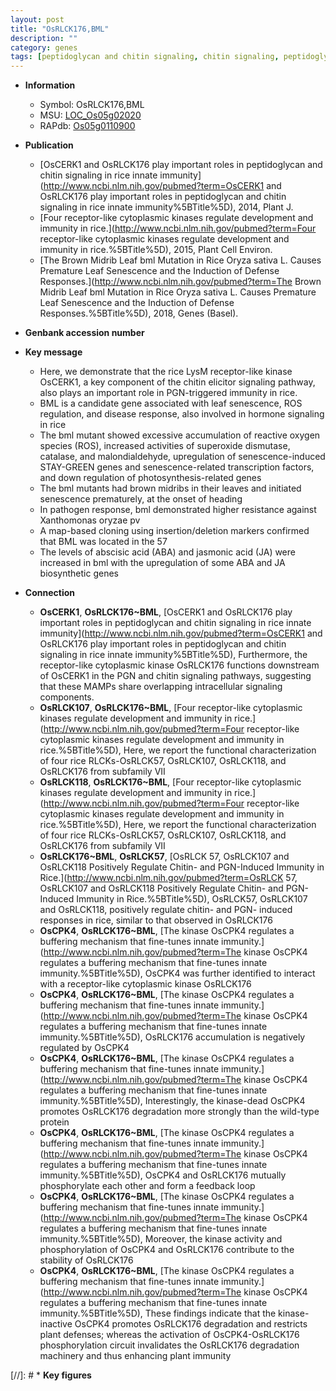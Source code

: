 ```yaml
---
layout: post
title: "OsRLCK176,BML"
description: ""
category: genes
tags: [peptidoglycan and chitin signaling, chitin signaling, peptidoglycan signaling, innate immunity, leaf, leaf senescence, transcription factor, senescence, resistance, map-based cloning,  ABA , disease, jasmonic, jasmonic acid, ABA,  ja , JA, pathogen, abscisic acid, reactive oxygen species]
---
```


* **Information**  
    + Symbol: OsRLCK176,BML  
    + MSU: [LOC_Os05g02020](http://rice.uga.edu/cgi-bin/ORF_infopage.cgi?orf=LOC_Os05g02020)  
    + RAPdb: [Os05g0110900](http://rapdb.dna.affrc.go.jp/viewer/gbrowse_details/irgsp1?name=Os05g0110900)  

* **Publication**  
    + [OsCERK1 and OsRLCK176 play important roles in peptidoglycan and chitin signaling in rice innate immunity](http://www.ncbi.nlm.nih.gov/pubmed?term=OsCERK1 and OsRLCK176 play important roles in peptidoglycan and chitin signaling in rice innate immunity%5BTitle%5D), 2014, Plant J.
    + [Four receptor-like cytoplasmic kinases regulate development and immunity in rice.](http://www.ncbi.nlm.nih.gov/pubmed?term=Four receptor-like cytoplasmic kinases regulate development and immunity in rice.%5BTitle%5D), 2015, Plant Cell Environ.
    + [The Brown Midrib Leaf bml Mutation in Rice Oryza sativa L. Causes Premature Leaf Senescence and the Induction of Defense Responses.](http://www.ncbi.nlm.nih.gov/pubmed?term=The Brown Midrib Leaf bml Mutation in Rice Oryza sativa L. Causes Premature Leaf Senescence and the Induction of Defense Responses.%5BTitle%5D), 2018, Genes (Basel).

* **Genbank accession number**  

* **Key message**  
    + Here, we demonstrate that the rice LysM receptor-like kinase OsCERK1, a key component of the chitin elicitor signaling pathway, also plays an important role in PGN-triggered immunity in rice.
    + BML is a candidate gene associated with leaf senescence, ROS regulation, and disease response, also involved in hormone signaling in rice
    + The bml mutant showed excessive accumulation of reactive oxygen species (ROS), increased activities of superoxide dismutase, catalase, and malondialdehyde, upregulation of senescence-induced STAY-GREEN genes and senescence-related transcription factors, and down regulation of photosynthesis-related genes
    + The bml mutants had brown midribs in their leaves and initiated senescence prematurely, at the onset of heading
    + In pathogen response, bml demonstrated higher resistance against Xanthomonas oryzae pv
    + A map-based cloning using insertion/deletion markers confirmed that BML was located in the 57
    + The levels of abscisic acid (ABA) and jasmonic acid (JA) were increased in bml with the upregulation of some ABA and JA biosynthetic genes

* **Connection**  
    + __OsCERK1__, __OsRLCK176~BML__, [OsCERK1 and OsRLCK176 play important roles in peptidoglycan and chitin signaling in rice innate immunity](http://www.ncbi.nlm.nih.gov/pubmed?term=OsCERK1 and OsRLCK176 play important roles in peptidoglycan and chitin signaling in rice innate immunity%5BTitle%5D), Furthermore, the receptor-like cytoplasmic kinase OsRLCK176 functions downstream of OsCERK1 in the PGN and chitin signaling pathways, suggesting that these MAMPs share overlapping intracellular signaling components.
    + __OsRLCK107__, __OsRLCK176~BML__, [Four receptor-like cytoplasmic kinases regulate development and immunity in rice.](http://www.ncbi.nlm.nih.gov/pubmed?term=Four receptor-like cytoplasmic kinases regulate development and immunity in rice.%5BTitle%5D), Here, we report the functional characterization of four rice RLCKs-OsRLCK57, OsRLCK107, OsRLCK118, and OsRLCK176 from subfamily VII
    + __OsRLCK118__, __OsRLCK176~BML__, [Four receptor-like cytoplasmic kinases regulate development and immunity in rice.](http://www.ncbi.nlm.nih.gov/pubmed?term=Four receptor-like cytoplasmic kinases regulate development and immunity in rice.%5BTitle%5D), Here, we report the functional characterization of four rice RLCKs-OsRLCK57, OsRLCK107, OsRLCK118, and OsRLCK176 from subfamily VII
    + __OsRLCK176~BML__, __OsRLCK57__, [OsRLCK 57, OsRLCK107 and OsRLCK118 Positively Regulate Chitin- and PGN-Induced Immunity in Rice.](http://www.ncbi.nlm.nih.gov/pubmed?term=OsRLCK 57, OsRLCK107 and OsRLCK118 Positively Regulate Chitin- and PGN-Induced Immunity in Rice.%5BTitle%5D), OsRLCK57, OsRLCK107 and OsRLCK118, positively regulate chitin- and PGN- induced responses in rice, similar to that observed in OsRLCK176
    + __OsCPK4__, __OsRLCK176~BML__, [The kinase OsCPK4 regulates a buffering mechanism that fine-tunes innate immunity.](http://www.ncbi.nlm.nih.gov/pubmed?term=The kinase OsCPK4 regulates a buffering mechanism that fine-tunes innate immunity.%5BTitle%5D),  OsCPK4 was further identified to interact with a receptor-like cytoplasmic kinase OsRLCK176
    + __OsCPK4__, __OsRLCK176~BML__, [The kinase OsCPK4 regulates a buffering mechanism that fine-tunes innate immunity.](http://www.ncbi.nlm.nih.gov/pubmed?term=The kinase OsCPK4 regulates a buffering mechanism that fine-tunes innate immunity.%5BTitle%5D),  OsRLCK176 accumulation is negatively regulated by OsCPK4
    + __OsCPK4__, __OsRLCK176~BML__, [The kinase OsCPK4 regulates a buffering mechanism that fine-tunes innate immunity.](http://www.ncbi.nlm.nih.gov/pubmed?term=The kinase OsCPK4 regulates a buffering mechanism that fine-tunes innate immunity.%5BTitle%5D),  Interestingly, the kinase-dead OsCPK4 promotes OsRLCK176 degradation more strongly than the wild-type protein
    + __OsCPK4__, __OsRLCK176~BML__, [The kinase OsCPK4 regulates a buffering mechanism that fine-tunes innate immunity.](http://www.ncbi.nlm.nih.gov/pubmed?term=The kinase OsCPK4 regulates a buffering mechanism that fine-tunes innate immunity.%5BTitle%5D),  OsCPK4 and OsRLCK176 mutually phosphorylate each other and form a feedback loop
    + __OsCPK4__, __OsRLCK176~BML__, [The kinase OsCPK4 regulates a buffering mechanism that fine-tunes innate immunity.](http://www.ncbi.nlm.nih.gov/pubmed?term=The kinase OsCPK4 regulates a buffering mechanism that fine-tunes innate immunity.%5BTitle%5D),  Moreover, the kinase activity and phosphorylation of OsCPK4 and OsRLCK176 contribute to the stability of OsRLCK176
    + __OsCPK4__, __OsRLCK176~BML__, [The kinase OsCPK4 regulates a buffering mechanism that fine-tunes innate immunity.](http://www.ncbi.nlm.nih.gov/pubmed?term=The kinase OsCPK4 regulates a buffering mechanism that fine-tunes innate immunity.%5BTitle%5D),  These findings indicate that the kinase-inactive OsCPK4 promotes OsRLCK176 degradation and restricts plant defenses; whereas the activation of OsCPK4-OsRLCK176 phosphorylation circuit invalidates the OsRLCK176 degradation machinery and thus enhancing plant immunity

[//]: # * **Key figures**  


